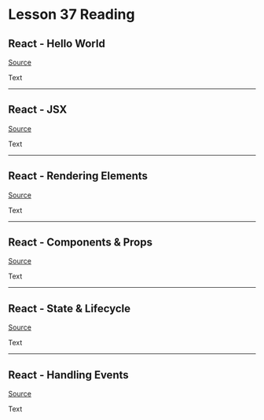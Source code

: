 # Lesson 37 Reading

## React - Hello World

[Source](https://reactjs.org/docs/hello-world.html)

Text

---

## React - JSX

[Source](https://reactjs.org/docs/introducing-jsx.html)

Text

---

## React - Rendering Elements

[Source](https://reactjs.org/docs/rendering-elements.html)

Text

---

## React - Components & Props

[Source](https://reactjs.org/docs/components-and-props.html)

Text

---

## React - State & Lifecycle

[Source](https://reactjs.org/docs/state-and-lifecycle.html)

Text

---

## React - Handling Events

[Source](https://reactjs.org/docs/handling-events.html)

Text
